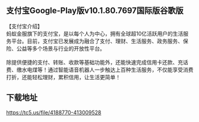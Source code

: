 ## 支付宝Google-Play版v10.1.80.7697国际版谷歌版
【支付宝介绍】 <br>蚂蚁金服旗下的支付宝，是以每个人为中心，拥有全球超10亿活跃用户的生活服务平台。目前，支付宝已发展成为融合了支付、理财、生活服务、政务服务、保险、公益等多个场景与行业的开放性平台。 <br> <br>除提供便捷的支付、转账、收款等基础功能外，还能快速完成信用卡还款、充话费、缴水电煤等！通过智能语音机器人一步触达上百种生活服务，不仅能享受消费打折，还能轻松理财，累积信用，让生活更简单！
## 下载地址
https://tc5.us/file/4188770-413009528